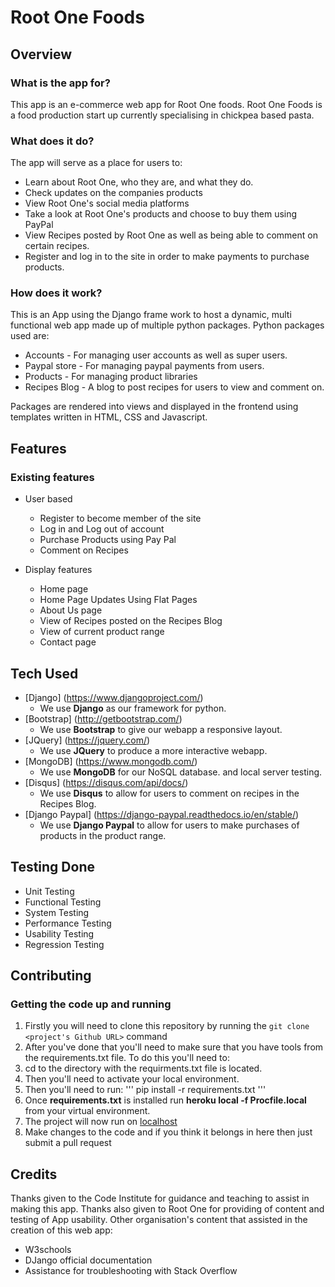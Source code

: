 # Root One Foods

## Overview

### What is the app for?

This app is an e-commerce web app for Root One foods. Root One Foods is a food production start up currently specialising in chickpea based pasta. 

### What does it do?

The app will serve as a place for users to:

- Learn about Root One, who they are, and what they do. 
- Check updates on the companies products
- View Root One's social media platforms
- Take a look at Root One's products and choose to buy them using PayPal
- View Recipes posted by Root One as well as being able to comment on certain recipes. 
- Register and log in to the site in order to make payments to purchase products.

### How does it work?

This is an App using the Django frame work to host a dynamic, multi functional web app made up of multiple python packages.
Python packages used are: 
- Accounts - For managing user accounts as well as super users.
- Paypal store - For managing paypal payments from users. 
- Products - For managing product libraries
- Recipes Blog - A blog to post recipes for users to view and comment on. 
	
Packages are rendered into views and displayed in the frontend using templates written in HTML, CSS and Javascript.

## Features

### Existing features

- User based
    - Register to become member of the site
    - Log in and Log out of account
    - Purchase Products using Pay Pal
    - Comment on Recipes

- Display features
    - Home page
    - Home Page Updates Using Flat Pages
    - About Us page
	- View of Recipes posted on the Recipes Blog
	- View of current product range
    - Contact page

## Tech Used

- [Django] (https://www.djangoproject.com/)
    - We use **Django** as our framework for python.
- [Bootstrap] (http://getbootstrap.com/)
    - We use **Bootstrap** to give our webapp a responsive layout.
- [JQuery] (https://jquery.com/)
    - We use **JQuery** to produce a more interactive webapp. 
- [MongoDB] (https://www.mongodb.com/)
    - We use **MongoDB** for our NoSQL database. and local server testing. 
- [Disqus] (https://disqus.com/api/docs/)
    - We use **Disqus** to allow for users to comment on recipes in the Recipes Blog.
- [Django Paypal] (https://django-paypal.readthedocs.io/en/stable/)
    - We use **Django Paypal** to allow for users to make purchases of products in the product range.

## Testing Done

- Unit Testing
- Functional Testing 
- System Testing
- Performance Testing
- Usability Testing
- Regression Testing 

## Contributing

### Getting the code up and running
1. Firstly you will need to clone this repository by running the ```git clone <project's Github URL>``` command
2. After you've done that you'll need to make sure that you have tools from the requirements.txt file. To do this you'll need to: 
  1. cd to the directory with the requirments.txt file is located.
  2. Then you'll need to activate your local environment.
  3. Then you'll need to run: 
    '''
    pip install -r requirements.txt
    '''
3. Once **requirements.txt** is installed run **heroku local -f Procfile.local** from your virtual environment.
4. The project will now run on [localhost](http://127.0.0.1:5000)
5. Make changes to the code and if you think it belongs in here then just submit a pull request

## Credits

Thanks given to the Code Institute for guidance and teaching to assist in making this app. 
Thanks also given to Root One for providing of content and testing of App usability. 
Other organisation's content that assisted in the creation of this web app: 
- W3schools
- DJango official documentation
- Assistance for troubleshooting with Stack Overflow
	
